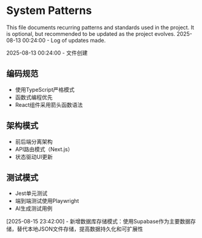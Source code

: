 # System Patterns

This file documents recurring patterns and standards used in the project.
It is optional, but recommended to be updated as the project evolves.
2025-08-13 00:24:00 - Log of updates made.

2025-08-13 00:24:00 - 文件创建

## 编码规范

*   使用TypeScript严格模式
*   函数式编程优先
*   React组件采用箭头函数语法

## 架构模式

*   前后端分离架构
*   API路由模式（Next.js）
*   状态驱动UI更新

## 测试模式

*   Jest单元测试
*   端到端测试使用Playwright
*   AI生成测试用例

[2025-08-15 23:42:00] - 新增数据库存储模式：使用Supabase作为主要数据存储，替代本地JSON文件存储，提高数据持久化和可扩展性